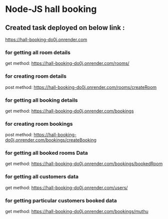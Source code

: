 # Node-JS hall booking

## Created task deployed on below link :

<a href="https://hall-booking-do0j.onrender.com" target="_blank">https://hall-booking-do0j.onrender.com</a>


### for getting all room details

get method:
https://hall-booking-do0j.onrender.com/rooms/

### for creating room details

post method:
https://hall-booking-do0j.onrender.com/rooms/createRoom



### for getting all booking details

get method:
https://hall-booking-do0j.onrender.com/bookings

### for creating room bookings

post method:
https://hall-booking-do0j.onrender.com/bookings/createBooking



### for getting all booked rooms Data

get method:
https://hall-booking-do0j.onrender.com/bookings/bookedRoom

### for getting all customers data

get method:
https://hall-booking-do0j.onrender.com/users/

### for getting particular customers booked data

get method:
https://hall-booking-do0j.onrender.com/bookings/muthu
